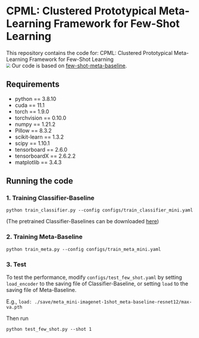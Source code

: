 # CPML: Clustered Prototypical Meta-Learning Framework for Few-Shot Learning

This repository contains the code for: CPML: Clustered Prototypical Meta-Learning Framework for Few-Shot Learning<br>
<img src="[D:\Projects\Ai\CPML框架v2.png" style="zoom: 67%;](https://github.com/image0527/cpml-code/blob/main/CPML-v2.png)" />
Our code is based on [few-shot-meta-baseline](https://github.com/yinboc/few-shot-meta-baseline).

## Requirements

* python == 3.8.10
* cuda == 11.1
* torch == 1.9.0
* torchvision == 0.10.0
* numpy == 1.21.2
* Pillow == 8.3.2
* scikit-learn == 1.3.2	
* scipy == 1.10.1	
* tensorboard == 2.6.0	
* tensorboardX == 2.6.2.2	
* matplotlib == 3.4.3
## Running the code

### 1. Training Classifier-Baseline

```
python train_classifier.py --config configs/train_classifier_mini.yaml
```

(The pretrained Classifier-Baselines can be downloaded [here](https://www.dropbox.com/sh/ef2sm8d8qadhg3a/AAAIBotzaCKIdN1dJTvgDk-wa?dl=0))

### 2. Training Meta-Baseline

```
python train_meta.py --config configs/train_meta_mini.yaml
```

### 3. Test

To test the performance, modify `configs/test_few_shot.yaml` by setting `load_encoder` to the saving file of Classifier-Baseline, or setting `load` to the saving file of Meta-Baseline.

E.g., `load: ./save/meta_mini-imagenet-1shot_meta-baseline-resnet12/max-va.pth`

Then run

```
python test_few_shot.py --shot 1
```
